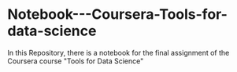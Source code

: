 # Notebook---Coursera-Tools-for-data-science
In this Repository, there is a notebook for the final assignment of the Coursera course "Tools for Data Science"

